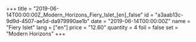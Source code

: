 +++
title = "2019-06-14T00:00:00Z_Modern_Horizons_Fiery_Islet_[en]_false"
id = "a3aab13c-9d9d-4507-ae5d-da979990ae1b"
date = "2019-06-14T00:00:00Z"
name = "Fiery Islet"
lang = ["en"]
price = "12.60"
quantity = 4
foil = false
set = "Modern Horizons"
+++
